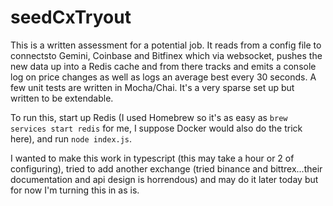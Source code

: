 # seedCxTryout

This is a written assessment for a potential job. It reads from a config file to connectsto Gemini, Coinbase and Bitfinex which via websocket, pushes the new data up into a Redis cache and from there tracks and emits a console log on price changes as well as logs an average best every 30 seconds. A few unit tests are written in Mocha/Chai. It's a very sparse set up but written to be extendable. 

To run this, start up Redis (I used Homebrew so it's as easy as `brew services start redis` for me, I suppose Docker would also do the trick here), and run `node index.js`. 

I wanted to make this work in typescript (this may take a hour or 2 of configuring), tried to add another exchange (tried binance and bittrex...their documentation and api design is horrendous) and may do it later today but for now I'm turning this in as is.